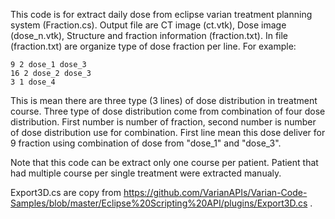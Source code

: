 

This code is for extract daily dose from eclipse varian treatment planning system (Fraction.cs).
Output file are CT image (ct.vtk), Dose image (dose_n.vtk), Structure and fraction information (fraction.txt).
In file (fraction.txt) are organize type of dose fraction per line. For example:

```
9 2 dose_1 dose_3 
16 2 dose_2 dose_3 
3 1 dose_4
```

This is mean there are three type (3 lines) of dose distribution in treatment course.
Three type of dose distribution come from combination of four dose distribution.
First number is number of fraction, second number is number of dose distribution use for combination.
First line mean this dose deliver for 9 fraction using combination of dose from "dose_1" and "dose_3".

Note that this code can be extract only one course per patient. Patient that had multiple course per single treatment
were extracted manualy.

Export3D.cs are copy from https://github.com/VarianAPIs/Varian-Code-Samples/blob/master/Eclipse%20Scripting%20API/plugins/Export3D.cs .
